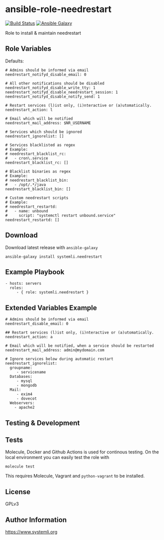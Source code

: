 ansible-role-needrestart
================

[![Build Status](https://github.com/systemli/ansible-role-needrestart/workflows/Integration/badge.svg?branch=main)](https://github.com/systemli/ansible-role-needrestart/actions?query=workflow%3AIntegration)
[![Ansible Galaxy](http://img.shields.io/badge/ansible--galaxy-needrestart-blue.svg)](https://galaxy.ansible.com/systemli/needrestart/)

Role to install & maintain needrestart 

Role Variables
--------------

Defaults:

    # Admins should be informed via email
    needrestart_notifyd_disable_email: 0
    
    # All other notifications should be disabled
    needrestart_notifyd_disable_write_tty: 1
    needrestart_notifyd_disable_needrestart_session: 1
    needrestart_notifyd_disable_notify_send: 1
    
    # Restart services (l)ist only, (i)nteractive or (a)utomatically.
    needrestart_action: l
    
    # Email which will be notified
    needrestart_mail_address: $NR_USERNAME
    
    # Services which should be ignored
    needrestart_ignorelist: []

    # Services blacklisted as regex
    # Example:
    # needrestart_blacklist_rc:
    #   - cron\.service
    needrestart_blacklist_rc: []
    
    # Blacklist binaries as regex
    # Example:
    # needrestart_blacklist_bin:
    #   - /opt/.*/java
    needrestart_blacklist_bin: []

    # Custom needrestart scripts
    # Example:
    # needrestart_restartd:
    #   - name: unbound
    #     script: "systemctl restart unbound.service"
    needrestart_restartd: []

Download
--------

Download latest release with `ansible-galaxy`

	ansible-galaxy install systemli.needrestart

Example Playbook
----------------

    - hosts: servers
      roles:
         - { role: systemli.needrestart }

Extended Variables Example
--------------------------

   
    # Admins should be informed via email
    needrestart_disable_email: 0 
    
    ## Restart services (l)ist only, (i)nteractive or (a)utomatically. 
    needrestart_action: a
    
    # Email which will be notified, when a service should be restarted 
    needrestart_mail_address: admin@mydomain.com
    
    # Ignore services below during automatic restart
    needrestart_ignorelist:
      groupname:
         - servicename
      Databases:
         - mysql
         - mongodb
      Mail:
         - exim4
         - dovecot
      Webservers:
        - apache2

Testing & Development
---------------------

Tests
-----

Molecule, Docker and Github Actions is used for continous testing.
On the local environment you can easily test the role with

    molecule test 

This requires Molecule, Vagrant and `python-vagrant` to be installed.

License
-------

GPLv3

Author Information
------------------

https://www.systemli.org
